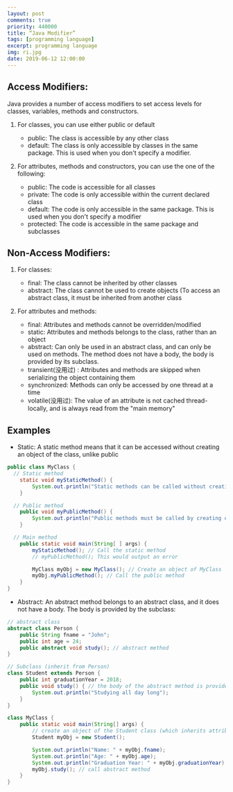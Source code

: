 ```yaml
---
layout: post
comments: true
priority: 440000
title: “Java Modifier”
tags: [programming language]
excerpt: programming language
img: ri.jpg
date: 2019-06-12 12:00:00
---
```


## Access Modifiers:
Java provides a number of access modifiers to set access levels for classes, variables, methods and constructors.
1. For classes, you can use either public or default
    * public: The class is accessible by any other class
    * default: The class is only accessible by classes in the same package. This is used when you don't specify a modifier.

2. For attributes, methods and constructors, you can use the one of the following:
    * public: The code is accessible for all classes
    * private: The code is only accessible within the current declared class
    * default: The code is only accessible in the same package. This is used when you don't specify a modifier
    * protected: The code is accessible in the same package and subclasses

## Non-Access Modifiers:
1. For classes:
    * final: The class cannot be inherited by other classes 
    * abstract: The class cannot be used to create objects (To access an abstract class, it must be inherited from another class

2. For attributes and methods:
    * final: Attributes and methods cannot be overridden/modified
    * static: Attributes and methods belongs to the class, rather than an object
    * abstract: Can only be used in an abstract class, and can only be used on methods. The method does not have a body, the body is provided by its subclass.
    * transient(没用过) : Attributes and methods are skipped when serializing the object containing them
    * synchronized: Methods can only be accessed by one thread at a time
    * volatile(没用过): The value of an attribute is not cached thread-locally, and is always read from the "main memory"

## Examples

* Static: A static method means that it can be accessed without creating an object of the class, unlike public
```java
public class MyClass {
  // Static method
    static void myStaticMethod() {
        System.out.println("Static methods can be called without creating objects");
    }

  // Public method
    public void myPublicMethod() {
        System.out.println("Public methods must be called by creating objects");
    }

  // Main method
    public static void main(String[ ] args) {
        myStaticMethod(); // Call the static method
        // myPublicMethod(); This would output an error

        MyClass myObj = new MyClass(); // Create an object of MyClass
        myObj.myPublicMethod(); // Call the public method
    }
}
```

* Abstract: An abstract method belongs to an abstract class, and it does not have a body. The body is provided by the subclass:

```java
// abstract class
abstract class Person {
    public String fname = "John";
    public int age = 24;
    public abstract void study(); // abstract method 
}

// Subclass (inherit from Person)
class Student extends Person {
    public int graduationYear = 2018;
    public void study() { // the body of the abstract method is provided here
        System.out.println("Studying all day long");
    }
}

class MyClass {
    public static void main(String[] args) {
        // create an object of the Student class (which inherits attributes and methods from Person)
        Student myObj = new Student(); 

        System.out.println("Name: " + myObj.fname);
        System.out.println("Age: " + myObj.age);
        System.out.println("Graduation Year: " + myObj.graduationYear);
        myObj.study(); // call abstract method
    }
}
```



